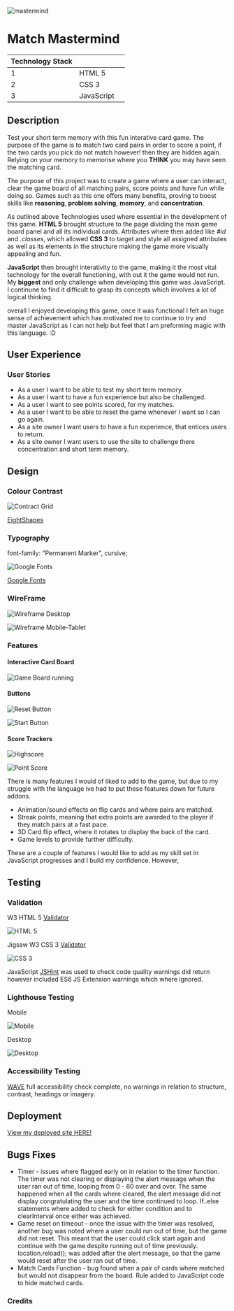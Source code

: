 ![mastermind](image.md/mastermind-image.webp)

# Match Mastermind
| Technology Stack |                                                                                                                                          |                                                 |
|-------|---------------------------------------------------------------------------------------------------------------------------------------------------|-------------------------------------------------------------|
| 1     |  HTML 5                            |                    
| 2     | CSS 3                                              |
| 3     | JavaScript                                                 | 

## Description
Test your short term memory with this fun interative card game. The purpose of the game is to match two card pairs in order to score a point, if the two cards you pick do not match however! then they are hidden again. Relying on your memory to memorise where you **THINK** you may have seen the matching card.

The purpose of this project was to create a game where a user can interact, clear the game board of all matching pairs, score points and have fun while doing so. Games such as this one offers many benefits, proving to boost skills like **reasoning**, **problem solving**, **memory**, and **concentration**.

As outlined above Technologies used where essential in the development of this game. **HTML 5** brought structure to the page dividing the main game board panel and all its individual cards. Attributes where then added like <em>#id</em> and <em>.classes</em>, which allowed **CSS 3** to target and style all assigned attributes as well as its elements in the structure making the game more visually appealing and fun. 

**JavaScript** then brought interativity to the game, making it the most vital technology for the overall functioning, with out it the game would not run. My **biggest** and only challenge when developing this game was JavaScript. I continune to find it difficult to grasp its concepts which involves a lot of logical thinking.

overall I enjoyed developing this game, once it was functional I felt an huge sense of achievement which has motivated me to continue to try and master JavaScript as I can not help but feel that I am preforming magic with this language. :D

## User Experience

### User Stories
* As a user I want to be able to test my short term memory.
* As a user I want to have a fun experience but also be challenged.
* As a user I want to see points scored, for my matches.
* As a user I want to be able to reset the game whenever I want so I can go again.
* As a site owner I want users to have a fun experience, that entices users to return. 
* As a site owner I want users to use the site to challenge there concentration and short term memory.


## Design


### Colour Contrast

![Contract Grid](image.md/contrast-grid.png)

[EightShapes](https://contrast-grid.eightshapes.com/)


### Typography

font-family: "Permanent Marker", cursive;

![Google Fonts](image.md/font-google.png)

[Google Fonts](https://fonts.google.com/specimen/Permanent+Marker)


### WireFrame

![Wireframe Desktop](image.md/wireframe-desktop.png)

![Wireframe Mobile-Tablet](image.md/mobile-tablet-wireframe.png)


### Features

#### Interactive Card Board 

![Game Board running](image.md/game-running.png)

#### Buttons

![Reset Button](image.md/reset-button.png)


![Start Button](image.md/start-button.png)

#### Score Trackers

![Highscore](image.md/high-score.png)


![Point Score](image.md/point-score.png)


 There is many features I would of liked to add to the game, but due to my struggle with the language ive had to put these features down for future addons. 

- Animation/sound effects on flip cards and where pairs are matched.
- Streak points, meaning that extra points are awarded to the player if they match pairs at a fast pace.
- 3D Card flip effect, where it rotates to display the back of the card.
- Game levels to provide further difficulty.

These are a couple of features I would like to add as my skill set in JavaScript progresses and I build my confidence. However, 

## Testing

### Validation 

W3 HTML 5 [Validator](https://validator.w3.org/)

![HTML 5](image.md/html-validator.png)

Jigsaw W3 CSS 3  [Validator](https://jigsaw.w3.org/css-validator/)

![CSS 3](image.md/css3-validator.png)

JavaScript [JSHint](https://jshint.com/) was used to check code quality warnings did return however included ES6 JS Extension warnings which where ignored.

### Lighthouse Testing

Mobile

![Mobile](image.md/mobile-lighthouse.png)

Desktop

![Desktop](image.md/desktop-lighthouse.png)



### Accessibility Testing

[WAVE](https://wave.webaim.org/) full accessibility check complete, no warnings in relation to structure, contrast, headings or imagery. 

## Deployment

[View my deployed site HERE!](https://kellyt4425.github.io/Match-MasterMind-Game/)

## Bugs Fixes

* Timer - issues where flagged early on in relation to the timer function. The timer was not clearing or displaying the alert message when the user ran out of time, looping from  0 - 60 over and over. The same happened when all the cards where cleared, the alert message did not display congratulating the user and the time continued to loop. If..else statements where added to check for either condition and to clearInterval once either was achieved. 
* Game reset on timeout - once the issue with the timer was resolved, another bug was noted where a user could run out of time, but the game did not reset. This meant that the user could click start again and continue with the game despite running out of time previously. location.reload(); was added after the alert message, so that the game would reset after the user ran out of time.
* Match Cards Function - bug found when a pair of cards where matched but would not disappear from the board. Rule added to JavaScript code to hide matched cards.


### Credits
